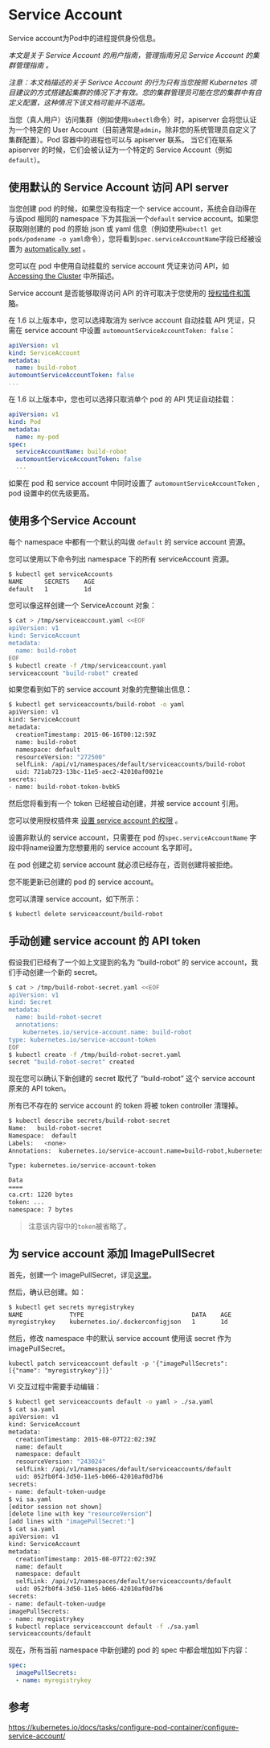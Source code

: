 # Service Account

Service account为Pod中的进程提供身份信息。

*本文是关于 Service Account 的用户指南，管理指南另见 Service Account 的集群管理指南 。*

*注意：本文档描述的关于 Serivce Account 的行为只有当您按照 Kubernetes 项目建议的方式搭建起集群的情况下才有效。您的集群管理员可能在您的集群中有自定义配置，这种情况下该文档可能并不适用。*

当您（真人用户）访问集群（例如使用`kubectl`命令）时，apiserver 会将您认证为一个特定的 User Account（目前通常是`admin`，除非您的系统管理员自定义了集群配置）。Pod 容器中的进程也可以与 apiserver 联系。 当它们在联系 apiserver 的时候，它们会被认证为一个特定的 Service Account（例如`default`）。

## 使用默认的 Service Account 访问 API server

当您创建 pod 的时候，如果您没有指定一个 service account，系统会自动得在与该pod 相同的 namespace 下为其指派一个`default` service account。如果您获取刚创建的 pod 的原始 json 或 yaml 信息（例如使用`kubectl get pods/podename -o yaml`命令），您将看到`spec.serviceAccountName`字段已经被设置为 [automatically set](https://kubernetes.io/docs/user-guide/working-with-resources/#resources-are-automatically-modified) 。

您可以在 pod 中使用自动挂载的 service account 凭证来访问 API，如 [Accessing the Cluster](https://kubernetes.io/docs/user-guide/accessing-the-cluster/#accessing-the-api-from-a-pod) 中所描述。

Service account 是否能够取得访问 API 的许可取决于您使用的 [授权插件和策略](https://kubernetes.io/docs/admin/authorization/#a-quick-note-on-service-accounts)。

在 1.6 以上版本中，您可以选择取消为 serivce account 自动挂载 API 凭证，只需在 service account 中设置 `automountServiceAccountToken: false`：

```yaml
apiVersion: v1
kind: ServiceAccount
metadata:
  name: build-robot
automountServiceAccountToken: false
...
```

在 1.6 以上版本中，您也可以选择只取消单个 pod 的 API 凭证自动挂载：

```Yaml
apiVersion: v1
kind: Pod
metadata:
  name: my-pod
spec:
  serviceAccountName: build-robot
  automountServiceAccountToken: false
  ...
```

如果在 pod 和 service account 中同时设置了 `automountServiceAccountToken` , pod 设置中的优先级更高。

## 使用多个Service Account

每个 namespace 中都有一个默认的叫做 `default` 的 service account 资源。

您可以使用以下命令列出 namespace 下的所有 serviceAccount 资源。

```bash
$ kubectl get serviceAccounts
NAME      SECRETS    AGE
default   1          1d
```

您可以像这样创建一个 ServiceAccount 对象：

```bash
$ cat > /tmp/serviceaccount.yaml <<EOF
apiVersion: v1
kind: ServiceAccount
metadata:
  name: build-robot
EOF
$ kubectl create -f /tmp/serviceaccount.yaml
serviceaccount "build-robot" created
```

如果您看到如下的 service account 对象的完整输出信息：

```bash
$ kubectl get serviceaccounts/build-robot -o yaml
apiVersion: v1
kind: ServiceAccount
metadata:
  creationTimestamp: 2015-06-16T00:12:59Z
  name: build-robot
  namespace: default
  resourceVersion: "272500"
  selfLink: /api/v1/namespaces/default/serviceaccounts/build-robot
  uid: 721ab723-13bc-11e5-aec2-42010af0021e
secrets:
- name: build-robot-token-bvbk5
```

然后您将看到有一个 token 已经被自动创建，并被 service account 引用。

您可以使用授权插件来 [设置 service account 的权限](https://kubernetes.io/docs/admin/authorization/#a-quick-note-on-service-accounts) 。

设置非默认的 service account，只需要在 pod 的`spec.serviceAccountName` 字段中将name设置为您想要用的 service account 名字即可。

在 pod 创建之初 service account 就必须已经存在，否则创建将被拒绝。

您不能更新已创建的 pod 的 service account。

您可以清理 service account，如下所示：

```bash
$ kubectl delete serviceaccount/build-robot
```

## 手动创建 service account 的 API token

假设我们已经有了一个如上文提到的名为 ”build-robot“ 的 service account，我们手动创建一个新的 secret。

```bash
$ cat > /tmp/build-robot-secret.yaml <<EOF
apiVersion: v1
kind: Secret
metadata:
  name: build-robot-secret
  annotations: 
    kubernetes.io/service-account.name: build-robot
type: kubernetes.io/service-account-token
EOF
$ kubectl create -f /tmp/build-robot-secret.yaml
secret "build-robot-secret" created
```

现在您可以确认下新创建的 secret 取代了 “build-robot” 这个 service account 原来的 API token。

所有已不存在的 service account 的 token 将被 token controller 清理掉。

```bash
$ kubectl describe secrets/build-robot-secret 
Name:   build-robot-secret
Namespace:  default
Labels:   <none>
Annotations:  kubernetes.io/service-account.name=build-robot,kubernetes.io/service-account.uid=870ef2a5-35cf-11e5-8d06-005056b45392

Type: kubernetes.io/service-account-token

Data
====
ca.crt: 1220 bytes
token: ...
namespace: 7 bytes
```

> 注意该内容中的`token`被省略了。

## 为 service account 添加 ImagePullSecret

首先，创建一个 imagePullSecret，详见[这里](https://kubernetes.io/docs/concepts/containers/images/#specifying-imagepullsecrets-on-a-pod)。

然后，确认已创建。如：

```bash
$ kubectl get secrets myregistrykey
NAME             TYPE                              DATA    AGE
myregistrykey    kubernetes.io/.dockerconfigjson   1       1d
```

然后，修改 namespace 中的默认 service account 使用该 secret 作为 imagePullSecret。

```
kubectl patch serviceaccount default -p '{"imagePullSecrets": [{"name": "myregistrykey"}]}'
```

Vi 交互过程中需要手动编辑：

```bash
$ kubectl get serviceaccounts default -o yaml > ./sa.yaml
$ cat sa.yaml
apiVersion: v1
kind: ServiceAccount
metadata:
  creationTimestamp: 2015-08-07T22:02:39Z
  name: default
  namespace: default
  resourceVersion: "243024"
  selfLink: /api/v1/namespaces/default/serviceaccounts/default
  uid: 052fb0f4-3d50-11e5-b066-42010af0d7b6
secrets:
- name: default-token-uudge
$ vi sa.yaml
[editor session not shown]
[delete line with key "resourceVersion"]
[add lines with "imagePullSecret:"]
$ cat sa.yaml
apiVersion: v1
kind: ServiceAccount
metadata:
  creationTimestamp: 2015-08-07T22:02:39Z
  name: default
  namespace: default
  selfLink: /api/v1/namespaces/default/serviceaccounts/default
  uid: 052fb0f4-3d50-11e5-b066-42010af0d7b6
secrets:
- name: default-token-uudge
imagePullSecrets:
- name: myregistrykey
$ kubectl replace serviceaccount default -f ./sa.yaml
serviceaccounts/default
```

现在，所有当前 namespace 中新创建的 pod 的 spec 中都会增加如下内容：

```yaml
spec:
  imagePullSecrets:
  - name: myregistrykey
```

## 参考

https://kubernetes.io/docs/tasks/configure-pod-container/configure-service-account/